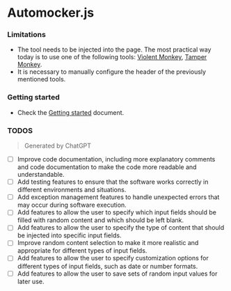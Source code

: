 # Automocker.js 


### Limitations

- The tool needs to be injected into the page. The most practical way today is to use one of the following tools: [Violent Monkey][1], [Tamper Monkey][2].
- It is necessary to manually configure the header of the previously mentioned tools.

### Getting started

- Check the [Getting started](docs/getting_started.md) document.


### TODOS

> Generated by ChatGPT

- [ ] Improve code documentation, including more explanatory comments and code documentation to make the code more readable and understandable.
- [ ] Add testing features to ensure that the software works correctly in different environments and situations.
- [ ] Add exception management features to handle unexpected errors that may occur during software execution.
- [ ] Add features to allow the user to specify which input fields should be filled with random content and which should be left blank.
- [ ] Add features to allow the user to specify the type of content that should be injected into specific input fields.
- [ ] Improve random content selection to make it more realistic and appropriate for different types of input fields.
- [ ] Add features to allow the user to specify customization options for different types of input fields, such as date or number formats.
- [ ] Add features to allow the user to save sets of random input values for later use.

[1]: https://violentmonkey.github.io/
[2]: https://www.tampermonkey.net/
[3]: https://
